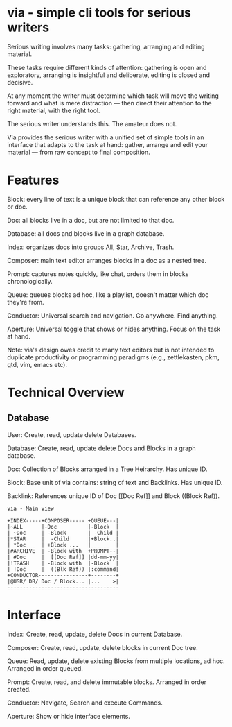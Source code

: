 # via - simple cli tools for serious writers

Serious writing involves many tasks: gathering, arranging and editing material.

These tasks require different kinds of attention: gathering is open and exploratory, arranging is insightful and deliberate, editing is closed and decisive.

At any moment the writer must determine which task will move the writing forward and what is mere distraction — then direct their attention to the right material, with the right tool. 

The serious writer understands this. The amateur does not.

Via provides the serious writer with a unified set of simple tools in an interface that adapts to the task at hand: gather, arrange and edit your material — from raw concept to final composition.

# Features

Block: every line of text is a unique block that can reference any other block or doc.

Doc: all blocks live in a doc, but are not limited to that doc.

Database: all docs and blocks live in a graph database.

Index: organizes docs into groups All, Star, Archive, Trash.

Composer: main text editor arranges blocks in a doc as a nested tree.

Prompt: captures notes quickly, like chat, orders them in blocks chronologically.

Queue: queues blocks ad hoc, like a playlist, doesn't matter which doc they're from.

Conductor: Universal search and navigation. Go anywhere. Find anything.

Aperture: Universal toggle that shows or hides anything. Focus on the task at hand.

Note: via's design owes credit to many text editors but is not intended to duplicate productivity or programming paradigms (e.g., zettlekasten, pkm, gtd, vim, emacs etc).

# Technical Overview

## Database

User: Create, read, update delete Databases.

Database: Create, read, update delete Docs and Blocks in a graph database.

Doc: Collection of Blocks arranged in a Tree Heirarchy. Has unique ID.

Block: Base unit of via contains: string of text and Backlinks. Has unique ID.

Backlink: References unique ID of Doc [[Doc Ref]] and Block ((Block Ref)).

```
via - Main view

+INDEX-----+COMPOSER----- +QUEUE---|
|~ALL      |-Doc          |-Block  |
| ~Doc     | -Block       | -Child |
|*STAR     |  -Child      |+Block..|
| *Doc     | +Block ...   |        |
|#ARCHIVE  | -Block with  +PROMPT--|
| #Doc     |  [[Doc Ref]] |dd-mm-yy|
|!TRASH    | -Block with  |-Block  |
| !Doc     |  ((Blk Ref)) |:command|
+CONDUCTOR----------------+--------+
|@USR/ DB/ Doc / Block... |...    >|
------------------------------------ 
```

# Interface

Index: Create, read, update, delete Docs in current Database.

Composer: Create, read, update, delete blocks in current Doc tree.

Queue: Read, update, delete existing Blocks from multiple locations, ad hoc. Arranged in order queued.

Prompt: Create, read, and delete immutable blocks. Arranged in order created.

Conductor: Navigate, Search and execute Commands.

Aperture: Show or hide interface elements.
